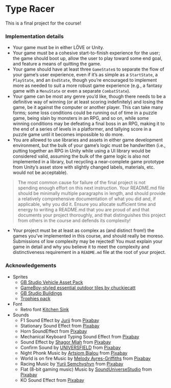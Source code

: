 # Type Racer

This is a final project for the course!

### Implementation details

- Your game must be in either LÖVE or Unity.
- Your game must be a cohesive start-to-finish experience for the user; the game should boot up, allow the user to play toward some end goal, and feature a means of quitting the game.
- Your game should have at least three `GameState`s to separate the flow of your game’s user experience, even if it’s as simple as a `StartState`, a `PlayState`, and an `EndState`, though you’re encouraged to implement more as needed to suit a more robust game experience (e.g., a fantasy game with a `MenuState` or even a separate `CombatState`).
- Your game can be most any genre you’d like, though there needs to be a definitive way of winning (or at least scoring indefinitely) and losing the game, be it against the computer or another player. This can take many forms; some loss conditions could be running out of time in a puzzle game, being slain by monsters in an RPG, and so on, while some winning conditions may be defeating a final boss in an RPG, making it to the end of a series of levels in a platformer, and tallying score in a puzzle game until it becomes impossible to do more.
- You are allowed to use libraries and assets in either game development environment, but the bulk of your game’s logic must be handwritten (i.e., putting together an RPG in Unity while using a UI library would be considered valid, assuming the bulk of the game logic is also not implemented in a library, but recycling a near-complete game prototype from Unity’s asset store with slightly changed labels, materials, etc. would not be acceptable).

> The most common cause for failure of the final project is not spending enough effort on this next instruction. Your README.md file should be minimally multiple paragraphs in length, and should provide a relatively comprehensive documentation of what you did and, if applicable, why you did it. Ensure you allocate sufficient time and energy to writing a README.md that you are proud of and that documents your project thoroughly, and that distinguishes this project from others in the course and defends its complexity!

- Your project must be at least as complex as (and distinct from!) the games you’ve implemented in this course, and should really be moreso. Submissions of low complexity may be rejected! You must explain your game in detail and why you believe it to meet the complexity and distinctiveness requirement in a `README.md` file at the root of your project.

### Acknowledgements

- Sprites
    - [GB Studio Vehicle Asset Pack](https://reakain.itch.io/gb-studio-vehicle-asset-pack)
    - [GameBoy-styled essential outdoor tiles by chuckiecatt](https://chuckiecatt.itch.io/gameboy-styled-essential-outdoor-tiles)
    - [GB Studio Buildings](https://reakain.itch.io/gb-studio-buildings)
    - [Trophies pack](https://vsioneithr.itch.io/trophy-cups-pixel-pack)
- Font
    - Retro font [Kitchen Sink](https://polyducks.itch.io/kitchen-sink-textmode-font)
- Sounds
    - F1 Sound Effect by [Jurij](https://pixabay.com/users/soundreality-31074404/?utm_source=link-attribution&utm_medium=referral&utm_campaign=music&utm_content=151254) from [Pixabay](https://pixabay.com//?utm_source=link-attribution&utm_medium=referral&utm_campaign=music&utm_content=151254)
    - Stationary Sound Effect from [Pixabay](https://pixabay.com/?utm_source=link-attribution&utm_medium=referral&utm_campaign=music&utm_content=90456)
    - Horn SoundEffect from [Pixabay](https://pixabay.com/sound-effects/?utm_source=link-attribution&utm_medium=referral&utm_campaign=music&utm_content=6466)
    - Mechanical Keyboard Typing Sound Effect from [Pixabay](https://pixabay.com/?utm_source=link-attribution&utm_medium=referral&utm_campaign=music&utm_content=102918)
    - Sound Effect by <a href="https://pixabay.com/users/u_31vnwfmzt6-31480456/?utm_source=link-attribution&utm_medium=referral&utm_campaign=music&utm_content=126627">Shagor Miah</a> from <a href="https://pixabay.com/sound-effects//?utm_source=link-attribution&utm_medium=referral&utm_campaign=music&utm_content=126627">Pixabay</a>
    - Confirm Sound by <a href="https://pixabay.com/users/universfield-28281460/?utm_source=link-attribution&utm_medium=referral&utm_campaign=music&utm_content=210334">UNIVERSFIELD</a> from <a href="https://pixabay.com//?utm_source=link-attribution&utm_medium=referral&utm_campaign=music&utm_content=210334">Pixabay</a>
    - Night Phonk Music by <a href="https://pixabay.com/users/artiss22-29919399/?utm_source=link-attribution&utm_medium=referral&utm_campaign=music&utm_content=203960">Artsiom Bialou</a> from <a href="https://pixabay.com//?utm_source=link-attribution&utm_medium=referral&utm_campaign=music&utm_content=203960">Pixabay</a>
    - World is on fire Music by <a href="https://pixabay.com/users/melodyayresgriffiths-27269767/?utm_source=link-attribution&utm_medium=referral&utm_campaign=music&utm_content=184774">Melody Ayres-Griffiths</a> from <a href="https://pixabay.com//?utm_source=link-attribution&utm_medium=referral&utm_campaign=music&utm_content=184774">Pixabay</a>
    - Racing Music by <a href="https://pixabay.com/users/qubesounds-24397640/?utm_source=link-attribution&utm_medium=referral&utm_campaign=music&utm_content=125862">Yurii Semchyshyn</a> from <a href="https://pixabay.com/music//?utm_source=link-attribution&utm_medium=referral&utm_campaign=music&utm_content=125862">Pixabay</a>
    - Flat (8-bit gaming music) Music by <a href="https://pixabay.com/users/sounduniversestudio-43016639/?utm_source=link-attribution&utm_medium=referral&utm_campaign=music&utm_content=211547">SoundUniverseStudio</a> from <a href="https://pixabay.com//?utm_source=link-attribution&utm_medium=referral&utm_campaign=music&utm_content=211547">Pixabay</a>
    - KO Sound Effect from <a href="https://pixabay.com/sound-effects/?utm_source=link-attribution&utm_medium=referral&utm_campaign=music&utm_content=95973">Pixabay</a>